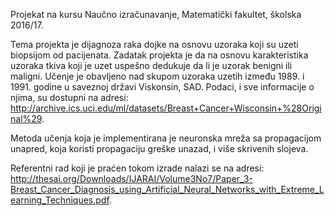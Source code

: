 Projekat na kursu Naučno izračunavanje, Matematički fakultet, školska 2016/17.

Tema projekta je dijagnoza raka dojke na osnovu uzoraka koji su uzeti biopsijom od pacijenata. Zadatak projekta je da na osnovu karakteristika uzoraka tkiva koji je uzet uspešno dedukuje da li je uzorak benigni ili maligni. Učenje je obavljeno nad skupom uzoraka uzetih između 1989. i 1991. godine u saveznoj državi Viskonsin, SAD. Podaci, i sve informacije o njima, su dostupni na adresi: http://archive.ics.uci.edu/ml/datasets/Breast+Cancer+Wisconsin+%28Original%29. 

Metoda učenja koja je implementirana je neuronska mreža sa propagacijom unapred, koja koristi propagaciju greške unazad, i više skrivenih slojeva.

Referentni rad koji je praćen tokom izrade nalazi se na adresi: http://thesai.org/Downloads/IJARAI/Volume3No7/Paper_3-Breast_Cancer_Diagnosis_using_Artificial_Neural_Networks_with_Extreme_Learning_Techniques.pdf.
